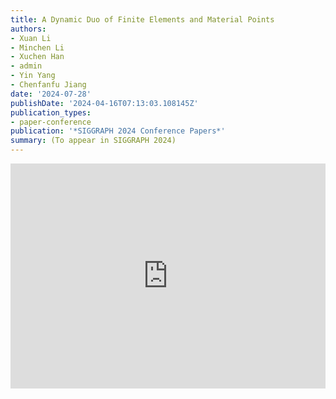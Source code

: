 ```yaml
---
title: A Dynamic Duo of Finite Elements and Material Points
authors:
- Xuan Li
- Minchen Li
- Xuchen Han
- admin
- Yin Yang
- Chenfanfu Jiang
date: '2024-07-28'
publishDate: '2024-04-16T07:13:03.108145Z'
publication_types:
- paper-conference
publication: '*SIGGRAPH 2024 Conference Papers*'
summary: (To appear in SIGGRAPH 2024)
---
```


<p align="center">
<iframe width="100%" height="360" src="https://www.youtube.com/embed/qSDfoOZwFpo?si=dTLF9skuZqFo5163" title="YouTube video player" frameborder="0" allow="accelerometer; autoplay; clipboard-write; encrypted-media; gyroscope; picture-in-picture; web-share" referrerpolicy="strict-origin-when-cross-origin" allowfullscreen></iframe>
</p>
